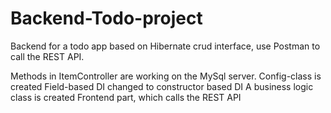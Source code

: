 # Backend-Todo-project

Backend for a todo app based on Hibernate crud interface, use Postman to call the REST API.

Methods in ItemController are working on the MySql server.
Config-class is created
Field-based DI changed to constructor based DI
A business logic class is created
Frontend part, which calls the REST API

